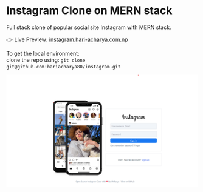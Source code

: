 # Instagram Clone on MERN stack

Full stack clone of popular social site Instagram with MERN stack.

👉 Live Preview: <a href="https://instagram.hari-acharya.com.np">instagram.hari-acharya.com.np</a>

To get the local environment: <br/>
clone the repo using: `git clone git@github.com:hariacharya80/instagram.git`

<img src="screenshot.png"/>
